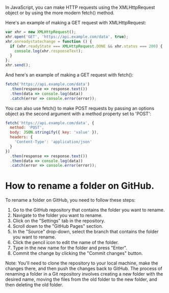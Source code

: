 In JavaScript, you can make HTTP requests using the XMLHttpRequest object or by using the more modern fetch() method.

Here's an example of making a GET request with XMLHttpRequest:

```js
var xhr = new XMLHttpRequest();
xhr.open('GET', 'https://api.example.com/data', true);
xhr.onreadystatechange = function () {
  if (xhr.readyState === XMLHttpRequest.DONE && xhr.status === 200) {
    console.log(xhr.responseText);
  }
};
xhr.send();
```

And here's an example of making a GET request with fetch():

```js
fetch('https://api.example.com/data')
  .then(response => response.text())
  .then(data => console.log(data))
  .catch(error => console.error(error));
```

You can also use fetch() to make POST requests by passing an options object as the second argument with a method property set to 'POST':

```js
fetch('https://api.example.com/data', {
  method: 'POST',
  body: JSON.stringify({ key: 'value' }),
  headers: {
    'Content-Type': 'application/json'
  }
})
  .then(response => response.text())
  .then(data => console.log(data))
  .catch(error => console.error(error));
```

# How to rename a folder on GitHub.

To rename a folder on GitHub, you need to follow these steps:

1. Go to the GitHub repository that contains the folder you want to rename.
1. Navigate to the folder you want to rename.
1. Click on the "Settings" tab in the repository.
1. Scroll down to the "GitHub Pages" section.
1. In the "Source" drop-down, select the branch that contains the folder you want to rename.
1. Click the pencil icon to edit the name of the folder.
1. Type in the new name for the folder and press "Enter".
1. Commit the change by clicking the "Commit changes" button.

Note: You'll need to clone the repository to your local machine, make the changes there, and then push the changes back to GitHub. The process of renaming a folder in a Git repository involves creating a new folder with the desired name, moving the files from the old folder to the new folder, and then deleting the old folder.

